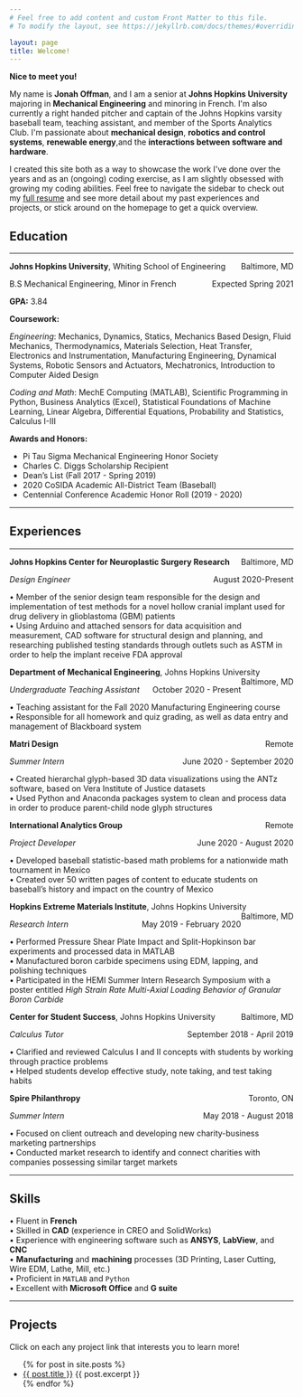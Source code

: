 ```yaml
---
# Feel free to add content and custom Front Matter to this file.
# To modify the layout, see https://jekyllrb.com/docs/themes/#overriding-theme-defaults

layout: page
title: Welcome!
---
```


**Nice to meet you!**  

My name is **Jonah Offman**, and I am a senior at **Johns Hopkins University** majoring in **Mechanical Engineering** and minoring in French. I'm also currently a right handed pitcher and captain of the Johns Hopkins varsity baseball team, teaching assistant, and member of the Sports Analytics Club. I'm passionate about **mechanical design**, **robotics and control systems**, **renewable energy**,and the **interactions between software and hardware**. 

I created this site both as a way to showcase the work I've done over the years and as an (ongoing) coding exercise, as I am slightly obsessed with growing my coding abilities. Feel free to navigate the sidebar to check out my [full resume](/resume/) and see more detail about my past experiences and projects, or stick around on the homepage to get a quick overview. 
## Education 
---
<p style="text-align:left; margin-bottom: 0;">
    <b>Johns Hopkins University</b>, Whiting School of Engineering
    <span style="float:right;margin-bottom: 0">
        Baltimore, MD
    </span>
</p>
<p style="text-align:left; margin: 0, padding-top: 0; margin-bottom: 0;">
    B.S Mechanical Engineering, Minor in French
    <span style="float:right; margin-bottom: 0">
        Expected Spring 2021
    </span>
</p>
<p style="text-align:left; margin: 0, padding-top: 0;">
    <b>GPA:</b> 3.84
</p>

**Coursework:**   

*Engineering*: Mechanics, Dynamics, Statics, Mechanics Based Design, Fluid Mechanics, Thermodynamics, Materials Selection, Heat Transfer, Electronics and Instrumentation, Manufacturing Engineering, Dynamical Systems, Robotic Sensors and Actuators, Mechatronics, Introduction to Computer Aided Design

*Coding and Math*: MechE Computing (MATLAB), Scientific Programming in Python, Business Analytics (Excel), Statistical Foundations of Machine Learning, Linear Algebra, Differential Equations, Probability and Statistics, Calculus I-III

**Awards and Honors:**  
- Pi Tau Sigma Mechanical Engineering Honor Society
- Charles C. Diggs Scholarship Recipient
- Dean’s List (Fall 2017 - Spring 2019)
- 2020 CoSIDA Academic All-District Team (Baseball)
- Centennial Conference Academic Honor Roll (2019 - 2020)  

---
## Experiences  
---
<p style="text-align:left; margin-bottom: 0;">
    <b>Johns Hopkins Center for Neuroplastic Surgery Research</b>
    <span style="float:right;margin-bottom: 0">
        Baltimore, MD
    </span>
</p>
<p style="text-align:left; margin: 0, padding-top: 0; margin-bottom: 0;">
    <i>Design Engineer</i>
    <span style="float:right; margin-bottom: 0">
        August 2020-Present
    </span>
</p>

• Member of the senior design team responsible for the design and implementation of test methods for a novel hollow cranial implant used for drug delivery in glioblastoma (GBM) patients  
• Using Arduino and attached sensors for data acquisition and measurement, CAD software for structural design and planning, and researching published testing standards through outlets such as ASTM in order to help the implant receive FDA approval  

<p style="text-align:left; margin-bottom: 0;">
    <b>Department of Mechanical Engineering</b>, Johns Hopkins University
    <span style="float:right;margin-bottom: 0">
        Baltimore, MD
    </span>
</p>
<p style="text-align:left; margin: 0, padding-top: 0; margin-bottom: 0;">
    <i>Undergraduate Teaching Assistant</i>
    <span style="float:right; margin-bottom: 0">
        October 2020 - Present
    </span>
</p>

• Teaching assistant for the Fall 2020 Manufacturing Engineering course  
• Responsible for all homework and quiz grading, as well as data entry and management of Blackboard system

<p style="text-align:left; margin-bottom: 0;">
    <b>Matri Design</b>
    <span style="float:right;margin-bottom: 0">
        Remote
    </span>
</p>
<p style="text-align:left; margin: 0, padding-top: 0; margin-bottom: 0;">
    <i>Summer Intern</i>
    <span style="float:right; margin-bottom: 0">
        June 2020 - September 2020
    </span>
</p>

• Created hierarchal glyph-based 3D data visualizations using the ANTz software, based on Vera Institute of Justice datasets  
• Used Python and Anaconda packages system to clean and process data in order to produce parent-child node glyph structures

<p style="text-align:left; margin-bottom: 0;">
    <b>International Analytics Group</b>
    <span style="float:right;margin-bottom: 0">
        Remote
    </span>
</p>
<p style="text-align:left; margin: 0, padding-top: 0; margin-bottom: 0;">
    <i>Project Developer</i>
    <span style="float:right; margin-bottom: 0">
        June 2020 - August 2020
    </span>
</p>

• Developed baseball statistic-based math problems for a nationwide math tournament in Mexico  
• Created over 50 written pages of content to educate students on baseball’s history and impact on the country of Mexico

<p style="text-align:left; margin-bottom: 0;">
    <b>Hopkins Extreme Materials Institute</b>, Johns Hopkins University
    <span style="float:right;margin-bottom: 0">
        Baltimore, MD
    </span>
</p>
<p style="text-align:left; margin: 0, padding-top: 0; margin-bottom: 0;">
    <i>Research Intern</i>
    <span style="float:right; margin-bottom: 0">
        May 2019 - February 2020
    </span>
</p>

• Performed Pressure Shear Plate Impact and Split-Hopkinson bar experiments and processed data in MATLAB  
• Manufactured boron carbide specimens using EDM, lapping, and polishing techniques  
• Participated in the HEMI Summer Intern Research Symposium with a poster entitled *High Strain Rate Multi-Axial Loading Behavior of Granular Boron Carbide*

<p style="text-align:left; margin-bottom: 0;">
    <b>Center for Student Success</b>, Johns Hopkins University
    <span style="float:right;margin-bottom: 0">
        Baltimore, MD
    </span>
</p>
<p style="text-align:left; margin: 0, padding-top: 0; margin-bottom: 0;">
    <i>Calculus Tutor</i>
    <span style="float:right; margin-bottom: 0">
        September 2018 - April 2019
    </span>
</p>

• Clarified and reviewed Calculus I and II concepts with students by working through practice problems  
• Helped students develop effective study, note taking, and test taking habits

<p style="text-align:left; margin-bottom: 0;">
    <b>Spire Philanthropy</b>
    <span style="float:right;margin-bottom: 0">
        Toronto, ON
    </span>
</p>
<p style="text-align:left; margin: 0, padding-top: 0; margin-bottom: 0;">
    <i>Summer Intern</i>
    <span style="float:right; margin-bottom: 0">
        May 2018 - August 2018
    </span>
</p>

• Focused on client outreach and developing new charity-business marketing partnerships  
• Conducted market research to identify and connect charities with companies possessing similar target markets

---

## Skills 
• Fluent in **French**  
• Skilled in **CAD** (experience in CREO and SolidWorks)    
• Experience with engineering software such as **ANSYS**, **LabView**, and **CNC**    
• **Manufacturing** and **machining** processes (3D Printing, Laser Cutting, Wire EDM, Lathe, Mill, etc.)    
• Proficient in `MATLAB` and `Python`    
• Excellent with **Microsoft Office** and **G suite**    

--- 
## Projects
Click on each any project link that interests you to learn more!

<ul>
  {% for post in site.posts %}
    <li>
      <a href="{{ post.url }}">{{ post.title }}</a>
      {{ post.excerpt }}
    </li>
  {% endfor %}
</ul>